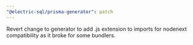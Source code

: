 ```yaml
---
"@electric-sql/prisma-generator": patch
---
```


Revert change to generator to add .js extension to imports for nodenext compatibility as it broke for some bundlers.
